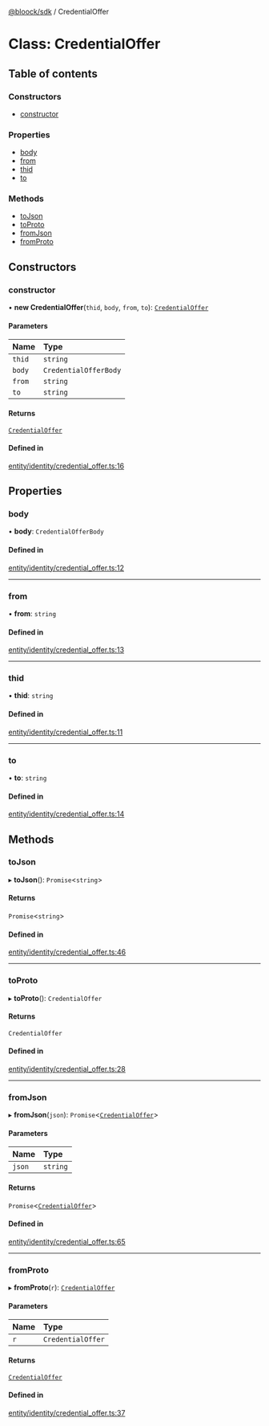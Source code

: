 [@bloock/sdk](../index.md) / CredentialOffer

# Class: CredentialOffer

## Table of contents

### Constructors

- [constructor](CredentialOffer.md#constructor)

### Properties

- [body](CredentialOffer.md#body)
- [from](CredentialOffer.md#from)
- [thid](CredentialOffer.md#thid)
- [to](CredentialOffer.md#to)

### Methods

- [toJson](CredentialOffer.md#tojson)
- [toProto](CredentialOffer.md#toproto)
- [fromJson](CredentialOffer.md#fromjson)
- [fromProto](CredentialOffer.md#fromproto)

## Constructors

### constructor

• **new CredentialOffer**(`thid`, `body`, `from`, `to`): [`CredentialOffer`](CredentialOffer.md)

#### Parameters

| Name | Type |
| :------ | :------ |
| `thid` | `string` |
| `body` | `CredentialOfferBody` |
| `from` | `string` |
| `to` | `string` |

#### Returns

[`CredentialOffer`](CredentialOffer.md)

#### Defined in

[entity/identity/credential_offer.ts:16](https://github.com/bloock/bloock-sdk/blob/d82279b/languages/js/src/entity/identity/credential_offer.ts#L16)

## Properties

### body

• **body**: `CredentialOfferBody`

#### Defined in

[entity/identity/credential_offer.ts:12](https://github.com/bloock/bloock-sdk/blob/d82279b/languages/js/src/entity/identity/credential_offer.ts#L12)

___

### from

• **from**: `string`

#### Defined in

[entity/identity/credential_offer.ts:13](https://github.com/bloock/bloock-sdk/blob/d82279b/languages/js/src/entity/identity/credential_offer.ts#L13)

___

### thid

• **thid**: `string`

#### Defined in

[entity/identity/credential_offer.ts:11](https://github.com/bloock/bloock-sdk/blob/d82279b/languages/js/src/entity/identity/credential_offer.ts#L11)

___

### to

• **to**: `string`

#### Defined in

[entity/identity/credential_offer.ts:14](https://github.com/bloock/bloock-sdk/blob/d82279b/languages/js/src/entity/identity/credential_offer.ts#L14)

## Methods

### toJson

▸ **toJson**(): `Promise`\<`string`\>

#### Returns

`Promise`\<`string`\>

#### Defined in

[entity/identity/credential_offer.ts:46](https://github.com/bloock/bloock-sdk/blob/d82279b/languages/js/src/entity/identity/credential_offer.ts#L46)

___

### toProto

▸ **toProto**(): `CredentialOffer`

#### Returns

`CredentialOffer`

#### Defined in

[entity/identity/credential_offer.ts:28](https://github.com/bloock/bloock-sdk/blob/d82279b/languages/js/src/entity/identity/credential_offer.ts#L28)

___

### fromJson

▸ **fromJson**(`json`): `Promise`\<[`CredentialOffer`](CredentialOffer.md)\>

#### Parameters

| Name | Type |
| :------ | :------ |
| `json` | `string` |

#### Returns

`Promise`\<[`CredentialOffer`](CredentialOffer.md)\>

#### Defined in

[entity/identity/credential_offer.ts:65](https://github.com/bloock/bloock-sdk/blob/d82279b/languages/js/src/entity/identity/credential_offer.ts#L65)

___

### fromProto

▸ **fromProto**(`r`): [`CredentialOffer`](CredentialOffer.md)

#### Parameters

| Name | Type |
| :------ | :------ |
| `r` | `CredentialOffer` |

#### Returns

[`CredentialOffer`](CredentialOffer.md)

#### Defined in

[entity/identity/credential_offer.ts:37](https://github.com/bloock/bloock-sdk/blob/d82279b/languages/js/src/entity/identity/credential_offer.ts#L37)
